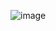 ![image](https://user-images.githubusercontent.com/39220694/194286866-305bb376-83cb-4bd9-86ce-f3e4f72298dc.png)
